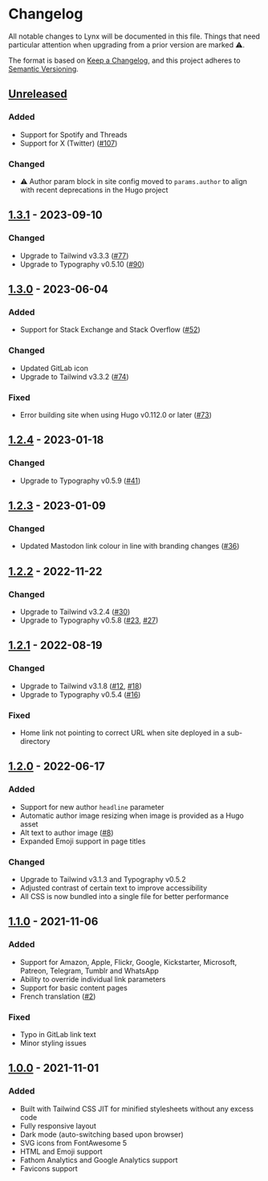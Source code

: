 # Changelog

All notable changes to Lynx will be documented in this file. Things that need particular attention when upgrading from a prior version are marked ⚠️.

The format is based on [Keep a Changelog](https://keepachangelog.com/en/1.0.0/),
and this project adheres to [Semantic Versioning](https://semver.org/spec/v2.0.0.html).

## [Unreleased]

### Added

- Support for Spotify and Threads
- Support for X (Twitter) ([#107](https://github.com/jpanther/lynx/pull/107))

### Changed

- ⚠️ Author param block in site config moved to `params.author` to align with recent deprecations in the Hugo project

## [1.3.1] - 2023-09-10

### Changed

- Upgrade to Tailwind v3.3.3 ([#77](https://github.com/jpanther/lynx/pull/77))
- Upgrade to Typography v0.5.10 ([#90](https://github.com/jpanther/lynx/pull/90))

## [1.3.0] - 2023-06-04

### Added

- Support for Stack Exchange and Stack Overflow ([#52](https://github.com/jpanther/lynx/pull/52))

### Changed

- Updated GitLab icon
- Upgrade to Tailwind v3.3.2 ([#74](https://github.com/jpanther/lynx/pull/74))

### Fixed

- Error building site when using Hugo v0.112.0 or later ([#73](https://github.com/jpanther/lynx/issues/73))

## [1.2.4] - 2023-01-18

### Changed

- Upgrade to Typography v0.5.9 ([#41](https://github.com/jpanther/lynx/pull/41))

## [1.2.3] - 2023-01-09

### Changed

- Updated Mastodon link colour in line with branding changes ([#36](https://github.com/jpanther/lynx/pull/36))

## [1.2.2] - 2022-11-22

### Changed

- Upgrade to Tailwind v3.2.4 ([#30](https://github.com/jpanther/lynx/pull/30))
- Upgrade to Typography v0.5.8 ([#23](https://github.com/jpanther/lynx/pull/23), [#27](https://github.com/jpanther/lynx/pull/27))

## [1.2.1] - 2022-08-19

### Changed

- Upgrade to Tailwind v3.1.8 ([#12](https://github.com/jpanther/lynx/pull/12), [#18](https://github.com/jpanther/lynx/pull/18))
- Upgrade to Typography v0.5.4 ([#16](https://github.com/jpanther/lynx/pull/16))

### Fixed

- Home link not pointing to correct URL when site deployed in a sub-directory

## [1.2.0] - 2022-06-17

### Added

- Support for new author `headline` parameter
- Automatic author image resizing when image is provided as a Hugo asset
- Alt text to author image ([#8](https://github.com/jpanther/lynx/pull/8))
- Expanded Emoji support in page titles

### Changed

- Upgrade to Tailwind v3.1.3 and Typography v0.5.2
- Adjusted contrast of certain text to improve accessibility
- All CSS is now bundled into a single file for better performance

## [1.1.0] - 2021-11-06

### Added

- Support for Amazon, Apple, Flickr, Google, Kickstarter, Microsoft, Patreon, Telegram, Tumblr and WhatsApp
- Ability to override individual link parameters
- Support for basic content pages
- French translation ([#2](https://github.com/jpanther/lynx/pull/2))

### Fixed

- Typo in GitLab link text
- Minor styling issues

## [1.0.0] - 2021-11-01

### Added

- Built with Tailwind CSS JIT for minified stylesheets without any excess code
- Fully responsive layout
- Dark mode (auto-switching based upon browser)
- SVG icons from FontAwesome 5
- HTML and Emoji support
- Fathom Analytics and Google Analytics support
- Favicons support

[Unreleased]: https://github.com/jpanther/lynx/compare/v1.3.1...HEAD
[1.3.1]: https://github.com/jpanther/lynx/compare/v1.3.0...v1.3.1
[1.3.0]: https://github.com/jpanther/lynx/compare/v1.2.4...v1.3.0
[1.2.4]: https://github.com/jpanther/lynx/compare/v1.2.3...v1.2.4
[1.2.3]: https://github.com/jpanther/lynx/compare/v1.2.2...v1.2.3
[1.2.2]: https://github.com/jpanther/lynx/compare/v1.2.1...v1.2.2
[1.2.1]: https://github.com/jpanther/lynx/compare/v1.2.0...v1.2.1
[1.2.0]: https://github.com/jpanther/lynx/compare/v1.1.0...v1.2.0
[1.1.0]: https://github.com/jpanther/lynx/compare/v1.0.0...v1.1.0
[1.0.0]: https://github.com/jpanther/lynx/releases/tags/v1.0.0
